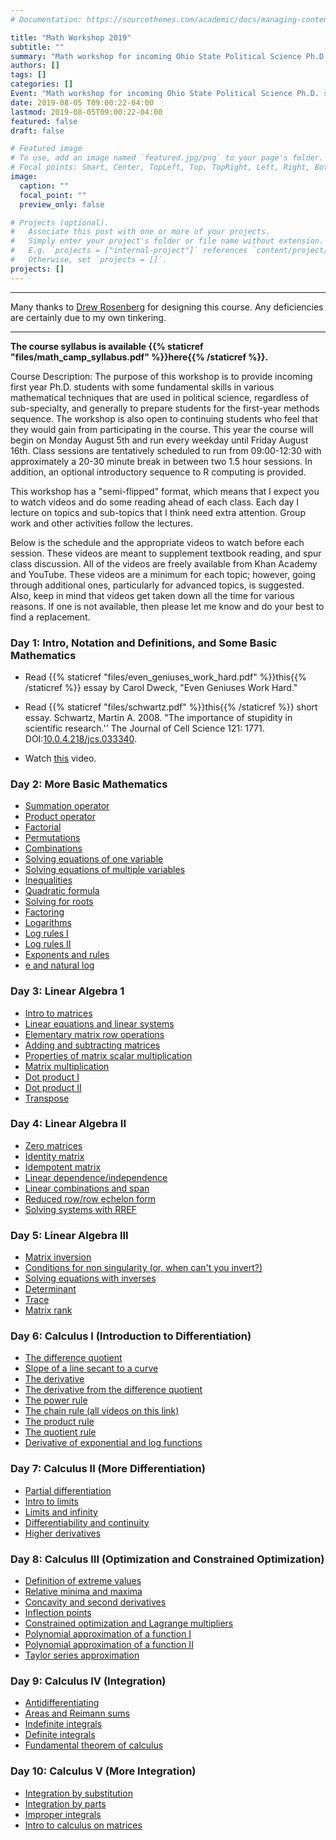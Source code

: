 ```yaml
---
# Documentation: https://sourcethemes.com/academic/docs/managing-content/

title: "Math Workshop 2019"
subtitle: ""
summary: "Math workshop for incoming Ohio State Political Science Ph.D. students."
authors: []
tags: []
categories: []
Event: "Math workshop for incoming Ohio State Political Science Ph.D. students."
date: 2019-08-05 T09:00:22-04:00
lastmod: 2019-08-05T09:00:22-04:00
featured: false
draft: false

# Featured image
# To use, add an image named `featured.jpg/png` to your page's folder.
# Focal points: Smart, Center, TopLeft, Top, TopRight, Left, Right, BottomLeft, Bottom, BottomRight.
image:
  caption: ""
  focal_point: ""
  preview_only: false

# Projects (optional).
#   Associate this post with one or more of your projects.
#   Simply enter your project's folder or file name without extension.
#   E.g. `projects = ["internal-project"]` references `content/project/deep-learning/index.md`.
#   Otherwise, set `projects = []`.
projects: []
---
```


---

Many thanks to [Drew Rosenberg](https://www.asrosenberg.com/mathcamp) for designing this course. Any deficiencies are certainly due to my own tinkering. 

---

**The course syllabus is available {{% staticref "files/math_camp_syllabus.pdf" %}}here{{% /staticref %}}.**


Course Description: The purpose of this workshop is to provide incoming first year Ph.D. students with some fundamental skills in various mathematical techniques that are used in political science, regardless of sub-specialty, and generally to prepare students for the first-year methods sequence. The workshop is also open to continuing students who feel that they would gain from participating in the course. This year the course will begin on Monday August 5th and run every weekday until Friday August 16th. Class sessions are tentatively scheduled to run from 09:00-12:30 with approximately a 20-30 minute break in between two 1.5 hour sessions. In addition, an optional introductory sequence to R computing is provided.

This workshop has a "semi-flipped" format, which means that I expect you to watch videos and do some reading ahead of each class. Each day I lecture on topics and sub-topics that I think need extra attention. Group work and other activities follow the lectures.

Below is the schedule and the appropriate videos to watch before each session. These videos are meant to supplement textbook reading, and spur class discussion. All of the videos are freely available from Khan Academy and YouTube. These videos are a minimum for each topic; however, going through additional ones, particularly for advanced topics, is suggested. Also, keep in mind that videos get taken down all the time for various reasons. If one is not available, then please let me know and do your best to find a replacement.

### Day 1: Intro, Notation and Definitions, and Some Basic Mathematics

+ Read {{% staticref "files/even_geniuses_work_hard.pdf" %}}this{{% /staticref %}} essay by Carol Dweck, "Even Geniuses Work Hard."

+ Read {{% staticref "files/schwartz.pdf" %}}this{{% /staticref %}}  short essay. Schwartz, Martin A. 2008. "The importance of stupidity in scientific research.'' The Journal of Cell Science 121: 1771. DOI:[10.0.4.218/jcs.033340](10.1242/jcs.033340).

+ Watch [this](https://www.youtube.com/watch?v=IUTGFQpKaPU) video.

### Day 2: More Basic Mathematics

+ [Summation operator](https://www.youtube.com/watch?v=5jwXThH6fg4)
+ [Product operator](https://www.youtube.com/watch?v=qlRGuP2Yy64)
+ [Factorial](https://www.youtube.com/watch?v=4j66DS_XTSo)
+ [Permutations](https://www.youtube.com/watch?v=XqQTXW7XfYA)
+ [Combinations](https://www.youtube.com/watch?v=bCxMhncR7PU)
+ [Solving equations of one variable](https://www.youtube.com/watch?v=wVWQWEta1rE)
+ [Solving equations of multiple variables](https://www.youtube.com/watch?v=iiwY1qxsmR0)
+ [Inequalities](https://www.youtube.com/watch?v=VgDe_D8ojxw)
+ [Quadratic formula](https://www.youtube.com/watch?v=i7idZfS8t8w)
+ [Solving for roots](https://www.youtube.com/watch?v=55G8037gsKY)
+ [Factoring](https://www.youtube.com/watch?v=v0dhpNnzZjA)
+ [Logarithms](https://www.youtube.com/watch?v=Z5myJ8dg_rM)
+ [Log rules I](https://www.youtube.com/watch?v=PupNgv49_WY)
+ [Log rules II](https://www.youtube.com/watch?v=TMmxKZaCqe0)
+ [Exponents and rules](https://www.youtube.com/watch?v=Kr16rdBMX4o)
+ [e and natural log](https://www.youtube.com/watch?v=dsySragIVEk)

### Day 3: Linear Algebra 1

+ [Intro to matrices](https://www.khanacademy.org/math/precalculus/precalc-matrices/intro-to-matrices/v/introduction-to-the-matrix)
+ [Linear equations and linear systems](https://www.khanacademy.org/math/precalculus/precalc-matrices/representing-systems-with-matrices/a/representing-systems-with-matrices)
+ [Elementary matrix row operations](https://www.khanacademy.org/math/precalculus/precalc-matrices/elementary-matrix-row-operations/a/matrix-row-operations)
+ [Adding and subtracting matrices](https://www.khanacademy.org/math/precalculus/precalc-matrices/adding-and-subtracting-matrices/v/matrix-addition-and-subtraction-1)
+ [Properties of matrix scalar multiplication](https://www.khanacademy.org/math/precalculus/precalc-matrices/properties-of-matrix-addition-and-scalar-multiplication/a/properties-of-matrix-scalar-multiplication)
+ [Matrix multiplication](https://www.khanacademy.org/math/precalculus/precalc-matrices/multiplying-matrices-by-matrices/v/matrix-multiplication-intro)
+ [Dot product I](https://www.khanacademy.org/math/linear-algebra/vectors-and-spaces/dot-cross-products/v/vector-dot-product-and-vector-length)
+ [Dot product II](https://www.khanacademy.org/math/linear-algebra/vectors-and-spaces/dot-cross-products/v/proving-vector-dot-product-properties)
+ [Transpose](https://www.khanacademy.org/math/linear-algebra/matrix-transformations/matrix-transpose/v/linear-algebra-transpose-of-a-matrix)

### Day 4: Linear Algebra II

+ [Zero matrices](https://www.khanacademy.org/math/precalculus/precalc-matrices/properties-of-matrix-addition-and-scalar-multiplication/a/intro-to-zero-matrices)
+ [Identity matrix](https://www.youtube.com/watch?v=3cnIa0fYJkY)
+ [Idempotent matrix](https://www.youtube.com/watch?v=PD-1C40ri98)
+ [Linear dependence/independence](https://www.khanacademy.org/math/linear-algebra/vectors-and-spaces/linear-independence/v/linear-algebra-introduction-to-linear-independence)
+ [Linear combinations and span](https://www.khanacademy.org/math/linear-algebra/vectors-and-spaces/linear-combinations/v/linear-combinations-and-span)
+ [Reduced row/row echelon form](https://www.khanacademy.org/math/linear-algebra/vectors-and-spaces/matrices-elimination/v/matrices-reduced-row-echelon-form-1)
+ [Solving systems with RREF](https://www.khanacademy.org/math/precalculus/precalc-matrices/row-echelon-and-gaussian-elimination/v/matrices-reduced-row-echelon-form-2)

### Day 5: Linear Algebra III

+ [Matrix inversion](https://www.khanacademy.org/math/precalculus/precalc-matrices/intro-to-matrix-inverses/v/inverse-matrix-part-1)
+ [Conditions for non singularity (or, when can't you invert?)](https://www.youtube.com/watch?v=UqyN7-tRS00)
+ [Solving equations with inverses](https://www.khanacademy.org/math/precalculus/precalc-matrices/solving-equations-with-inverse-matrices/v/matrix-equations-systems)
+ [Determinant](https://www.khanacademy.org/math/algebra-home/precalculus/precalc-matrices/determinant-of-2x2-matrix/v/finding-the-determinant-of-a-2x2-matrix)
+ [Trace](https://www.youtube.com/watch?v=ih0UdNoypUw)
+ [Matrix rank](https://www.khanacademy.org/math/linear-algebra/vectors-and-spaces/null-column-space/v/dimension-of-the-column-space-or-rank)

### Day 6: Calculus I (Introduction to Differentiation)

+ [The difference quotient](https://www.youtube.com/watch?v=1mlkc3Pfxu4)
+ [Slope of a line secant to a curve](https://www.khanacademy.org/math/differential-calculus/dc-diff-intro/dc-secant-lines/v/slope-of-a-line-secant-to-a-curve)
+ [The derivative](https://www.khanacademy.org/math/ap-calculus-ab/ab-differentiation-1-new/ab-2-2/v/calculus-derivatives-1-new-hd-version)
+ [The derivative from the difference quotient](https://www.youtube.com/watch?v=SFjyhIe_rUo)
+ [The power rule](https://www.khanacademy.org/math/ap-calculus-ab/ab-differentiation-1-new/ab-2-5/v/power-rule)
+ [The chain rule (all videos on this link)](https://www.khanacademy.org/math/ap-calculus-ab/ab-differentiation-2-new/ab-3-1a/v/chain-rule-introduction)
+ [The product rule](https://www.khanacademy.org/math/ap-calculus-ab/ab-differentiation-1-new/ab-2-8/v/applying-the-product-rule-for-derivatives)
+ [The quotient rule](https://www.khanacademy.org/math/ap-calculus-ab/ab-differentiation-2-new/ab-diff-2-optional/v/quotient-rule-from-product-rule)
+ [Derivative of exponential and log functions](https://www.youtube.com/watch?v=3nQejB-XPoY)

### Day 7: Calculus II (More Differentiation)

+ [Partial differentiation](https://www.khanacademy.org/math/multivariable-calculus/multivariable-derivatives/partial-derivatives/v/partial-derivatives-introduction)
+ [Intro to limits](https://www.khanacademy.org/math/ap-calculus-ab/ab-limits-new/ab-1-2/v/introduction-to-limits-hd)
+ [Limits and infinity](https://www.khanacademy.org/math/ap-calculus-ab/ab-limits-new/ab-1-2/v/introduction-to-limits-hd)
+ [Differentiability and continuity](https://www.khanacademy.org/math/ap-calculus-ab/ab-differentiation-1-new/ab-diff-1-optional/v/differentiability-implies-continuity)
+ [Higher derivatives](https://www.youtube.com/watch?v=jSRN0yxiD1o)

### Day 8: Calculus III (Optimization and Constrained Optimization)

+ [Definition of extreme values](https://www.khanacademy.org/math/ap-calculus-ab/ab-diff-analytical-applications-new/ab-5-2/v/minima-maxima-and-critical-points)
+ [Relative minima and maxima](https://www.youtube.com/watch?v=OM2P8bzixBw)
+ [Concavity and second derivatives](https://www.khanacademy.org/math/ap-calculus-ab/ab-diff-analytical-applications-new/ab-5-6a/v/concavity-concave-upwards-and-concave-downwards-intervals)
+ [Inflection points](https://www.khanacademy.org/math/ap-calculus-ab/ab-diff-analytical-applications-new/ab-5-6a/v/inflection-points)
+ [Constrained optimization and Lagrange multipliers](https://www.youtube.com/watch?v=ry9cgNx1QV8)
+ [Polynomial approximation of a function I](https://www.youtube.com/watch?v=sy132cgqaiU)
+ [Polynomial approximation of a function II](https://www.youtube.com/watch?v=3JG3qn7-Sac)
+ [Taylor series approximation](https://www.youtube.com/watch?v=1LxhXqD3_CE)

### Day 9: Calculus IV (Integration)

+ [Antidifferentiating](https://www.youtube.com/watch?v=a4LhQw2_LIk)
+ [Areas and Reimann sums](https://www.youtube.com/watch?v=CXCtqBlEZ7g)
+ [Indefinite integrals](https://www.youtube.com/watch?v=xRspb-iev-g)
+ [Definite integrals](https://www.youtube.com/watch?v=0RdI3-8G4Fs)
+ [Fundamental theorem of calculus](https://www.youtube.com/watch?v=C7ducZoLKgw)

### Day 10: Calculus V (More Integration)

+ [Integration by substitution](https://www.youtube.com/watch?v=b76wePnIBdU)
+ [Integration by parts](https://www.youtube.com/watch?v=dqaDSlYdRcs)
+ [Improper integrals](https://www.youtube.com/watch?v=85-HNJyuyrU)
+ [Intro to calculus on matrices](https://static1.squarespace.com/static/54d4ff15e4b0b97e05ea8f13/t/578d1027579fb360acc8a625/1468862503635/IFEM.AppF.pdf)